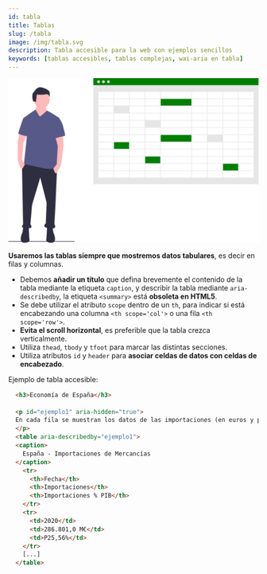 ```yaml
---
id: tabla
title: Tablas
slug: /tabla
image: /img/tabla.svg
description: Tabla accesible para la web con ejemplos sencillos
keywords: [tablas accesibles, tablas complejas, wai-aria en tabla]
---
```


![ ](/img/tabla.svg) 


**Usaremos las tablas siempre que mostremos datos tabulares**, es decir en filas y columnas.

- Debemos **añadir un título** que defina brevemente el contenido de la tabla mediante la etiqueta `caption`, y describir la tabla mediante `aria-describedby`, la etiqueta `<summary>` está **obsoleta en HTML5**.
- Se debe utilizar el atributo `scope` dentro de un `th`, para indicar si está encabezando una columna `<th scope='col'>` o una fila `<th scope='row'>`.
- **Evita el scroll horizontal**, es preferible que la tabla crezca verticalmente.
- Utiliza `thead`, `tbody` y `tfoot` para marcar las distintas secciones.
- Utiliza atributos `id` y `header` para **asociar celdas de datos con celdas de encabezado**.

Ejemplo de tabla accesible:

```html 
  <h3>Economía de España</h3>

  <p id="ejemplo1" aria-hidden="true">
  En cada fila se muestran los datos de las importaciones (en euros y porcentaje de PIB) por año, desde el 1960 hasta el 2020
  </p>
  <table aria-describedby="ejemplo1">
  <caption>
    España - Importaciones de Mercancías
  </caption>
    <tr>
      <th>Fecha</th>
      <th>Importaciones</th>
      <th>Importaciones % PIB</th>
    </tr>
    <tr>
      <td>2020</td>
      <td>286.801,0 M€</td>
      <td>P25,56%</td>
    </tr>
    [...]
  </table>

```
